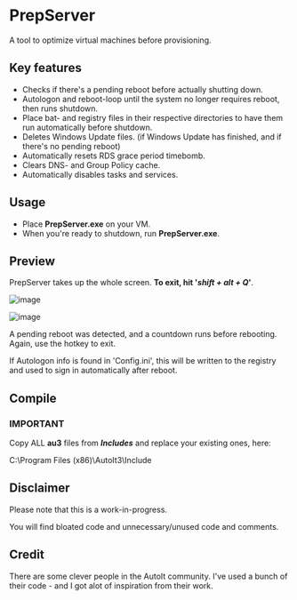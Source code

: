 # PrepServer
A tool to optimize virtual machines before provisioning.

## **Key features**
- Checks if there's a pending reboot before actually shutting down.
- Autologon and reboot-loop until the system no longer requires reboot, then runs shutdown.
- Place bat- and registry files in their respective directories to have them run automatically before shutdown.
- Deletes Windows Update files. (if Windows Update has finished, and if there's no pending reboot)
- Automatically resets RDS grace period timebomb.
- Clears DNS- and Group Policy cache.
- Automatically disables tasks and services.

## Usage
- Place **PrepServer.exe** on your VM.
- When you're ready to shutdown, run **PrepServer.exe**.

## Preview
PrepServer takes up the whole screen. **To exit, hit '_shift + alt + Q_'**.

![image](https://user-images.githubusercontent.com/93126880/138739598-35ec9090-ecd0-481d-96a2-112d0e3aaa6c.png)

![image](https://user-images.githubusercontent.com/93126880/138739641-4b23bc25-779b-46a3-8878-c61306f03bcf.png)

A pending reboot was detected, and a countdown runs before rebooting.
Again, use the hotkey to exit.

If Autologon info is found in 'Config.ini', this will be written to the registry and used to sign in automatically after reboot.

## Compile

### **IMPORTANT**

Copy ALL **au3** files from **_Includes_** and replace your existing ones, here:

C:\Program Files (x86)\AutoIt3\Include

## Disclaimer
Please note that this is a work-in-progress.

You will find bloated code and unnecessary/unused code and comments.

## Credit
There are some clever people in the AutoIt community.
I've used a bunch of their code - and I got alot of inspiration from their work.
